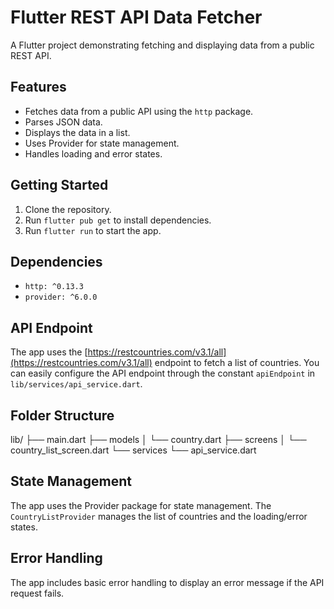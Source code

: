 # Flutter REST API Data Fetcher

A Flutter project demonstrating fetching and displaying data from a public REST API.

## Features

*   Fetches data from a public API using the `http` package.
*   Parses JSON data.
*   Displays the data in a list.
*   Uses Provider for state management.
*   Handles loading and error states.

## Getting Started

1.  Clone the repository.
2.  Run `flutter pub get` to install dependencies.
3.  Run `flutter run` to start the app.

## Dependencies

*   `http: ^0.13.3`
*   `provider: ^6.0.0`

## API Endpoint

The app uses the [https://restcountries.com/v3.1/all](https://restcountries.com/v3.1/all) endpoint to fetch a list of countries.  You can easily configure the API endpoint through the constant `apiEndpoint` in `lib/services/api_service.dart`.

## Folder Structure


lib/
  ├── main.dart
  ├── models
  │   └── country.dart
  ├── screens
  │   └── country_list_screen.dart
  └── services
      └── api_service.dart


## State Management

The app uses the Provider package for state management.  The `CountryListProvider` manages the list of countries and the loading/error states.

## Error Handling

The app includes basic error handling to display an error message if the API request fails.
